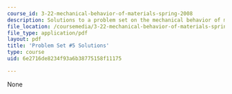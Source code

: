 ```yaml
---
course_id: 3-22-mechanical-behavior-of-materials-spring-2008
description: Solutions to a problem set on the mechanical behavior of materials.
file_location: /coursemedia/3-22-mechanical-behavior-of-materials-spring-2008/6e2716de8234f93a6b38775158f11175_sol5.pdf
file_type: application/pdf
layout: pdf
title: 'Problem Set #5 Solutions'
type: course
uid: 6e2716de8234f93a6b38775158f11175

---
```

None